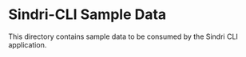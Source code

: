 # Sindri-CLI Sample Data

This directory contains sample data to be consumed by the Sindri CLI application.
